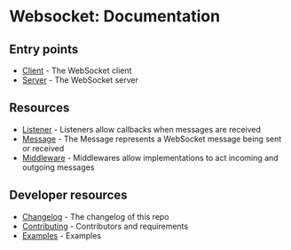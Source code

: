 # Websocket: Documentation

## Entry points

* [Client](Client.md) - The WebSocket client
* [Server](Server.md) - The WebSocket server

## Resources

* [Listener](Listener.md) - Listeners allow callbacks when messages are received
* [Message](Message.md) - The Message represents a WebSocket message being sent or received
* [Middleware](Middleware.md) - Middlewares allow implementations to act incoming and outgoing messages

## Developer resources

* [Changelog](Changelog.md) - The changelog of this repo
* [Contributing](Contributing.md) - Contributors and requirements
* [Examples](Examples.md) - Examples

